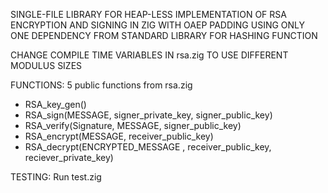 SINGLE-FILE LIBRARY FOR HEAP-LESS IMPLEMENTATION OF RSA ENCRYPTION AND SIGNING IN ZIG WITH OAEP PADDING USING ONLY ONE DEPENDENCY FROM STANDARD LIBRARY FOR HASHING FUNCTION

CHANGE COMPILE TIME VARIABLES IN rsa.zig TO USE DIFFERENT MODULUS SIZES

FUNCTIONS:
5 public functions from rsa.zig
- RSA_key_gen()
- RSA_sign(MESSAGE, signer_private_key, signer_public_key)
- RSA_verify(Signature, MESSAGE, signer_public_key)
- RSA_encrypt(MESSAGE, receiver_public_key)
- RSA_decrypt(ENCRYPTED_MESSAGE , receiver_public_key, reciever_private_key)

TESTING:
Run test.zig
